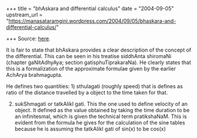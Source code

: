 +++
title = "bhAskara and differential calculus"
date = "2004-09-05"
upstream_url = "https://manasataramgini.wordpress.com/2004/09/05/bhaskara-and-differential-calculus/"

+++
Source: [here](https://manasataramgini.wordpress.com/2004/09/05/bhaskara-and-differential-calculus/).

It is fair to state that bhAskara provides a clear description of the concept of the differential. This can be seen in his treatise siddhAnta shiromaNi (chapter gaNitAdhyAya; section gatisphuTiprakaraNa). He clearly states that this is a formalization of the approximate formulae given by the earlier AchArya brahmagupta.

He defines two quantities: 1) sthulagati (roughly speed) that is defines as ratio of the distance travelled by a object to the time taken for that.  
  
2) sukShmagati or tatkAlikI gati. This the one used to define velocity of an object. It defined as the value obtained by taking the time duration to be an infinitesmal, which is given the technical term pratikshaNaM. This is evident from the formula he gives for the calculation of the sine tables because he is assuming the tatkAlikI gati of sin(x) to be cos(x)

